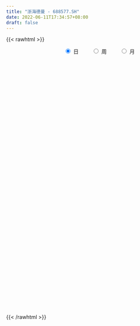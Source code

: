 ```yaml
---
title: "浙海德曼 - 688577.SH"
date: 2022-06-11T17:34:57+08:00
draft: false
---
```

{{< rawhtml >}}
    <div style="text-align: center">
        <label style="padding: 1rem;"><input style="margin-right: .5rem" type="radio" name="period" value="D" checked onclick="period_change(this)">日</label>
        <label style="padding: 1rem;"><input style="margin-right: .5rem" type="radio" name="period" value="W" onclick="period_change(this)">周</label>
        <label style="padding: 1rem;"><input style="margin-right: .5rem" type="radio" name="period" value="M" onclick="period_change(this)">月</label>
    </div>
    <div id="chart" style="height: 700px;"></div> 
    <script type="text/javascript">
        const D_v = [94925.1,83107.03,52292.07,30507.45,30458.9,20047.01,17541.98,12865.32,13619.21,8608.09,10757.73,11299.17,13116.42,8943.09,12669.32,12313.2,5868.22,7001.62,6455.89,10620.77,7718.48,9096.54,5232.38,5392.96,7232.06,7676.08,8985.72,8431.99,7620.01,5403.7,6898.91,5220.0,11058.38,9151.67,6138.1,4868.72,13002.75,9587.74,16463.7,12464.38,13197.36,9662.94,8894.79,6959.58,7329.44,4205.2,3388.29,3576.8,4340.89,5793.21,6846.81,3819.89,3603.18,3157.42,3689.28,2756.14,4191.93,1651.8,1811.43,2876.48,2181.44,2792.12,2925.6,2213.41,2105.21,3467.57,1732.52,2271.0,1778.01,3191.88,3198.41,3545.39,2532.85,3081.44,4434.84,2240.67,2906.01,1668.5,2884.86,4900.48,3227.43,2419.84,2442.93,1638.84,1452.75,1451.23,1454.39,1012.63,1266.22,1199.33,1120.61,1106.9,838.86,1321.94,1093.67,1319.05,1682.79,1485.37,1672.42,2222.43,1472.73,1203.24,999.66,1420.65,860.63,971.33,1535.86,853.86,1685.27,1369.03,1517.94,1498.42,1291.55,1205.75,847.02,1278.27,1673.07,3723.78,1617.55,2145.1,1583.1,1803.78,1593.59,840.13,1277.88,1016.48,1130.36,820.9,743.99,766.77,825.15,1305.68,1364.03,1251.63,995.73,1071.65,1404.0,789.37,978.88,1436.82,2619.92,1948.62,1747.32,1134.75,4029.91,4963.52,5845.56,7550.8,5042.08,3692.82,2567.4,6539.67,2672.01,1890.34,1948.02,1801.76,1629.29,2129.66,1652.85,1891.83,1626.27,2597.07,3193.34,2216.02,4137.12,2770.37,2631.67,2878.1,4055.12,2590.02,1818.23,2581.92,1548.51,1246.87,969.24,984.1,3129.39,2114.09,1045.5,1432.09,1566.52,1582.19,1783.21,1896.03,2209.27,963.05,1603.36,8072.0,6494.08,8077.39,2850.12,1594.37,5113.98,3289.21,2131.78,2675.68,2545.23,1455.39,1340.7,1392.44,886.24,2656.69,2120.42,2558.89,3686.14,3459.53,2495.35,4286.91,2893.74,3120.54,4641.18,6287.88,7945.68,7495.21,4328.72,3161.55,3909.11,5120.46,2852.66,2751.59,2409.23,3227.48,3106.15,1997.75,2189.36,7277.38,12575.3,28156.77,18396.05,24086.18,23405.42,23973.85,17212.53,13933.56,12162.45,11088.63,9731.24,8106.09,11932.75,8070.9,6181.58,8335.98,11735.19,8904.69,6987.78,7162.24,4026.1,4831.43,6589.5,5321.28,8344.53,3876.66,4286.47,2241.64,2544.13,3379.61,2700.21,10444.85,4670.48,3454.15,4006.23,5995.96,4984.24,6464.96,5294.97,6057.76,4621.86,4619.75,3837.87,3014.88,2935.48,2330.84,4575.28,6379.93,9623.74,4440.84,12867.03,14994.84,9915.17,8309.37,6913.79,8745.55,7404.93,8161.64,6322.8,6696.26,7771.79,5659.83,7721.43,5382.98,3373.16,2892.02,4523.49,2105.64,2653.67,3932.61,2109.71,4252.6,3574.86,2967.39,3058.74,2284.18,6883.69,4699.01,2874.06,3404.59,3296.89,2354.45,4247.17,1788.54,2886.95,3857.09,3948.45,2353.06,3887.11,3491.65,2545.18,3142.83,3135.89,2425.08,1896.92,1710.33,3095.64,4463.52,3489.02,2921.11,4949.37,2908.36,2611.44,2055.57,1374.19,1741.65,2410.78,3505.36,1445.56,1804.99,2200.85,6931.63,2012.92,2103.61,3881.3,3357.09,2123.5,2234.79,2183.69,2814.83,5115.51,2863.03,5400.05,2102.79,972.67,3039.66,1875.33,2097.83,1821.11,3075.74,1851.84,1110.92,1160.33,2182.79,2090.55,4169.46,1873.96,1182.63,2153.12,2610.96,1215.92,3250.19,943.91,1396.0,1828.57,1213.14,751.85,933.41,1595.98,1561.56,1218.44,1526.03,6433.89,4630.73,2849.32,1520.26,592.06,1435.53,1283.23,1520.23,1814.92,2461.0,3285.21,2556.9,2423.85,1298.62,1564.74,1336.04,1739.77,1460.85,1069.92,920.43,1381.0,1016.01,1816.11,871.01,2624.97,3027.42,3261.64,2344.89,1348.72,1965.19,1153.32,1994.09,3552.6,3200.27,3751.42,1844.15,2563.07,2185.02,2910.94]
const D_histogram = [0.0,0.3292991453,0.0282030438,-0.2279054465,-0.5848230677,-0.7359938687,-0.9113394894,-1.1160954502,-1.3298368489,-1.3830884618,-1.3840493245,-1.1531102316,-0.8647945031,-0.6506620053,-0.3676856873,-0.2648773899,-0.1527834382,-0.0716679993,0.0497595123,0.1484935258,0.2491874531,0.2386878271,0.2740105976,0.3291959885,0.4021221443,0.4380324292,0.3387328373,0.180179551,0.2068155072,0.2627793247,0.3246581616,0.3524373036,0.480390181,0.5522848723,0.5323234634,0.4948266958,0.5875757979,0.6568418437,0.7764604789,0.8940717591,0.9147915206,0.8741631028,0.6950265168,0.5485631358,0.4136900135,0.2998669492,0.2415352341,0.1636940382,0.1519988165,0.1475677184,0.0282465496,-0.0943535458,-0.2289594512,-0.318839892,-0.4390665602,-0.4440133026,-0.5656101466,-0.6160877663,-0.6319788112,-0.6724196432,-0.6467377007,-0.5718254083,-0.3901844802,-0.3200357049,-0.2901689311,-0.3923917693,-0.4096940976,-0.5033934905,-0.5419150219,-0.5674865313,-0.538911289,-0.4032772719,-0.2941620971,-0.252028503,-0.3856145189,-0.4497869733,-0.5343480706,-0.5277584524,-0.4389291897,-0.145856603,0.0910840206,0.2546867337,0.3791202742,0.4716162325,0.5630595221,0.5596977084,0.4958144602,0.4198288889,0.2748283898,0.1854428831,0.0790193062,0.081549014,0.1048249804,0.1192235655,0.1129915616,0.1379320537,0.0506010312,0.0435055551,0.1546196873,0.3349244693,0.4398913463,0.4873036858,0.5141911584,0.5160599611,0.4837426062,0.4567548541,0.4762391344,0.4206360787,0.3652363661,0.3216084515,0.3162690339,0.2719458539,0.1608578935,0.0669866866,0.0263272365,-0.058042588,-0.1678068386,-0.2299154368,-0.2117876417,-0.1572385211,-0.1232057009,-0.0486521553,-0.0226977663,-0.0036243373,-0.0281459591,-0.0486481979,-0.081399941,-0.0822745869,-0.1076082798,-0.1045794762,-0.0760359069,-0.02644141,0.0248733672,0.0330382046,0.0142923571,-0.0210086496,-0.0807421055,-0.0975908021,-0.1292123315,-0.0877307761,0.0441826958,0.1287584684,0.1457516348,0.1657492201,0.315753692,0.3369969953,0.4269014626,0.6371184447,0.7047800593,0.7028263503,0.61936357,0.3301464552,0.1459080418,-0.012984005,-0.1080635119,-0.1355798493,-0.1004903126,-0.1547681916,-0.1712406688,-0.1263875775,-0.112806742,-0.0356804313,0.0824185995,0.1279223065,0.2516067051,0.3323585505,0.2657004742,0.3124776272,0.427189449,0.447944513,0.4153584502,0.3105337803,0.2539252169,0.094632895,-0.0175003227,-0.0762880864,-0.1462475731,-0.2383538588,-0.3383315321,-0.327464336,-0.2380105692,-0.1608829998,-0.1557845025,-0.1765993404,-0.2147152073,-0.2509767218,-0.2389306842,0.1179277719,0.3247639895,0.3896102069,0.2909730664,0.2654065988,0.0674801477,0.051903173,-0.0222664554,0.0041569378,0.0111870225,-0.0249647476,-0.1098425681,-0.1943959017,-0.2157962863,-0.1270768619,-0.0719768619,-0.0400350724,0.0842984346,0.0237060229,-0.1075523903,-0.1266436343,-0.2260272687,-0.2066383821,-0.1133506073,0.1262845774,0.2444101185,0.3983272275,0.4208352436,0.3907483419,0.4579324328,0.6236381338,0.6348562532,0.6250670609,0.5080256149,0.3217182039,0.0199810763,-0.2158032288,-0.2780584892,-0.1568142241,0.6407846065,1.2995616658,1.43560956,1.46910422,1.6036094309,2.0230164588,2.0251439916,1.414471665,0.9564854477,0.3645867008,0.0667577859,-0.2367862034,-0.8408050589,-1.2511312635,-1.5941888347,-1.7279623325,-1.5658090543,-1.6372827914,-1.6607251905,-1.8073162659,-1.9082480249,-1.9045507457,-1.9804603069,-1.9790718644,-1.6956911969,-1.5752146942,-1.4529932118,-1.2734229693,-1.1678032306,-1.1484235815,-1.0015301615,-0.5312423973,-0.2499276963,-0.054009925,0.1082297736,0.3612245426,0.4170627079,0.5432839922,0.5704716223,0.559026678,0.4237760336,0.2106687994,0.166861247,0.2151291932,0.1789651625,0.1168957503,0.2177134511,0.3944227429,0.5996025783,0.6828693897,0.936520047,1.3345013536,1.5539820499,1.538044613,1.4165539677,1.4362612678,1.3653016867,1.2713070658,1.1566080194,1.0635790653,1.0395537859,0.7105006734,0.2626898782,0.0122092158,-0.2412466432,-0.4048733231,-0.6577733677,-0.8229599101,-1.005597248,-1.2536766661,-1.2824901442,-1.141996879,-0.9531161352,-0.8354481193,-0.7149867506,-0.6797845332,-0.4366646706,-0.4444798272,-0.5239141333,-0.3825036827,-0.3568257188,-0.391455906,-0.5645631106,-0.6398814854,-0.5604326071,-0.4998233801,-0.4377442795,-0.3361571669,-0.2877567055,-0.332648057,-0.3007988944,-0.2658684565,-0.19194128,-0.1538073356,-0.0701951286,-0.0146316131,-0.0567472302,0.114752298,0.1792317088,0.3285594604,0.4586739836,0.4310336444,0.3483781645,0.1767050987,0.0835549714,-0.1254408401,-0.1456394292,-0.1035486891,-0.0709735566,-0.0120851399,0.0155640852,0.0623534266,0.0023963834,-0.0224122614,0.1605940698,0.2571260503,0.2689222861,0.2691343269,0.2429539692,0.3050728358,0.2322366709,0.2159483383,0.0274191788,-0.0728990995,-0.113779858,-0.2330666445,-0.3270656701,-0.4761229807,-0.6444089801,-0.6772486034,-0.7004236948,-0.6700575962,-0.6942659375,-0.8366210893,-0.8113627558,-0.5088528451,-0.2897724302,-0.0757340405,0.1138856466,0.2690659451,0.3805105294,0.3372176609,0.3407526416,0.2380211865,0.1692533381,0.1422231513,0.1245771881,0.1102632851,0.0136594062,-0.1077912273,-0.2477756539,-0.2325677742,0.0691829448,0.3258734504,0.3505837536,0.3267163328,0.3143893343,0.2517893962,0.1310309414,0.0532418802,-0.1927694267,-0.4874874869,-0.6200365541,-0.6949100926,-0.5194411313,-0.3048431841,-0.1471123333,-0.02912883,0.1605697449,0.2528050896,0.3174698216,0.3549968278,0.3618890933,0.3975335754,0.4777809132,0.5175093122,0.5081574363,0.5496998284,0.4314490555,0.3139850594,0.2120288707,0.1699646718,0.1608755363,0.2114931063,0.3755320934,0.5654684274,0.7878327187,0.8466767293,0.7616388797,0.6293456913,0.6126950772]
const D_fast = [0.0,0.4116239316,0.1175785911,-0.1955062608,-0.6986296489,-1.0337989171,-1.4369794102,-1.9207592335,-2.4669598445,-2.8659835728,-3.2129567666,-3.2702952316,-3.1981781289,-3.1467111324,-2.9556562362,-2.9190672864,-2.8451691942,-2.7819707551,-2.6481033654,-2.5122459705,-2.3492551799,-2.3000828491,-2.1962574292,-2.0587730412,-1.8853163493,-1.7398979571,-1.7545143397,-1.8680227382,-1.7896829053,-1.6680242566,-1.5249808793,-1.4090924114,-1.1610419887,-0.9510760794,-0.8379566225,-0.7517467161,-0.5121036644,-0.2786271577,0.0351065972,0.3762358172,0.6256534589,0.8035658168,0.7981858599,0.7888632629,0.757412644,0.718556317,0.7206084104,0.683690724,0.7099952064,0.7424560379,0.6301965066,0.4840080247,0.2921622565,0.1225718427,-0.1074214656,-0.2233715336,-0.4863709142,-0.6908704755,-0.8647562232,-1.073301966,-1.2093044487,-1.2773485083,-1.1932537003,-1.2031138512,-1.2457893102,-1.4461100907,-1.5658359434,-1.785383709,-1.9593839959,-2.1268271381,-2.232979718,-2.1981650189,-2.1625903683,-2.1834639001,-2.4134535457,-2.5900727433,-2.8082208584,-2.9335708532,-2.9544738879,-2.697865452,-2.4381538232,-2.2108794267,-1.9916658177,-1.7812658013,-1.5490576312,-1.4124950178,-1.3524246509,-1.323453,-1.3997464017,-1.4427711876,-1.5294399379,-1.5065229767,-1.4570407651,-1.4128362887,-1.3908204021,-1.3313968967,-1.4060776614,-1.4022967487,-1.2525276946,-0.9884917953,-0.7735520817,-0.6043138208,-0.4488785586,-0.3179947656,-0.229376469,-0.1421755075,-0.0036314436,0.0459245203,0.0818338992,0.1186080975,0.1923359384,0.2159992218,0.1451257348,0.0680011996,0.0339235586,-0.0649569129,-0.2166728731,-0.3362603305,-0.3710794458,-0.3558399556,-0.3526085606,-0.2902180539,-0.2699381064,-0.2517707617,-0.2833288733,-0.3159931616,-0.3690948899,-0.3905381825,-0.4427739454,-0.4658900109,-0.4563554182,-0.4133712739,-0.3558381548,-0.3394137664,-0.3545865245,-0.3951396937,-0.4750586759,-0.516305073,-0.5802296854,-0.560680824,-0.4177216782,-0.3009562884,-0.2475252133,-0.186090323,0.0428525719,0.1483451241,0.344974957,0.7144715502,0.9583281797,1.1320810583,1.2034591705,0.9967786695,0.8490172666,0.6868792185,0.5647838336,0.5033725339,0.5133394925,0.4203695655,0.3610869212,0.3743431181,0.3597222681,0.427928471,0.5666321516,0.6441164352,0.8307025101,0.9945439931,0.9943110354,1.1192075952,1.3407167792,1.4734579714,1.5447115212,1.5175202965,1.5243930372,1.3887589391,1.2722506407,1.1943908554,1.0878694755,0.9361747251,0.7516141688,0.6806152808,0.7105664053,0.7474732248,0.7136255964,0.6486609235,0.5568662547,0.4578605598,0.4101739263,0.7965143254,1.0845415403,1.2467903094,1.2208964355,1.2616816177,1.0806252035,1.078024022,0.9982877798,1.0257504074,1.0355772477,0.9931842907,0.8808458283,0.7476935191,0.6723440631,0.729294272,0.7664000565,0.7883330779,0.9337411935,0.8790752876,0.7209287768,0.6701766242,0.5142861727,0.4820154637,0.5469655867,0.8181719158,0.9973999864,1.2508989024,1.3786157294,1.4462159132,1.6278831123,1.9494983468,2.1194305294,2.2659081023,2.27587306,2.1699952,1.8732533415,1.5835182292,1.4517483465,1.5337890556,2.4915840378,3.4752515135,3.9702017977,4.3709725127,4.9063800813,5.8315412239,6.3399547547,6.0829003443,5.8640354889,5.3632834172,5.0821439488,4.7194034086,3.9051832885,3.1820742679,2.4404694881,1.8747054072,1.6454064218,1.1646119868,0.7259882901,0.1275681483,-0.4504256169,-0.9228660242,-1.4938906622,-1.9872701858,-2.1278123175,-2.4011394883,-2.6421663089,-2.7809518087,-2.9672828777,-3.235009124,-3.3384982443,-3.0010210794,-2.7821883026,-2.5997730124,-2.4104758705,-2.0671749658,-1.9070711235,-1.6450288411,-1.4752233055,-1.3469115803,-1.3762182164,-1.5366582507,-1.5387504913,-1.4367002468,-1.4281229869,-1.4609684615,-1.3057223979,-1.0304074205,-0.6753269404,-0.4213427816,0.0664378874,0.7980445325,1.4060207412,1.7745944576,2.0072423042,2.3860149213,2.6563807618,2.8802129074,3.0546658658,3.227531678,3.4633948451,3.3119669009,2.9298285754,2.6824002169,2.3686326971,2.1037876864,1.6864442999,1.31551778,0.8814811301,0.3199825454,-0.0294534687,-0.1744594232,-0.2238577132,-0.3150517272,-0.3733370461,-0.508080962,-0.374127267,-0.4930623804,-0.7034752199,-0.6576906899,-0.7212191557,-0.8537133195,-1.1679613017,-1.4032500478,-1.4639093213,-1.5282559393,-1.5756129086,-1.5580650878,-1.5816038027,-1.7096571685,-1.7530077295,-1.7845444057,-1.7586025492,-1.7589204388,-1.6928570139,-1.6409514017,-1.6972538263,-1.4970662236,-1.3877788857,-1.1563112689,-0.9115282498,-0.8314101779,-0.8269711167,-0.9544679079,-1.0267292923,-1.2670853138,-1.3236937602,-1.3074901924,-1.292658449,-1.2367913173,-1.205251071,-1.1428733728,-1.2022313202,-1.2326430303,-1.0094881818,-0.8486746887,-0.7696478814,-0.7021522588,-0.6675941242,-0.5292070486,-0.5439840459,-0.5062852939,-0.6879596587,-0.8065027119,-0.8758284349,-1.0533818825,-1.2291473256,-1.4972353814,-1.8266236258,-2.0287754,-2.227056415,-2.3642047156,-2.5619795411,-2.9134899653,-3.0910723208,-2.9157756213,-2.769138314,-2.5740334344,-2.3559423357,-2.1334955509,-1.9269233342,-1.8859117875,-1.7971886464,-1.8404148049,-1.8668693188,-1.8583437177,-1.844845384,-1.8315934657,-1.924782493,-2.0731809333,-2.2751092734,-2.3180433372,-1.998996882,-1.6608380139,-1.5484817723,-1.4906701098,-1.4243997748,-1.4240523638,-1.5120530833,-1.5765316745,-1.870735338,-2.2873252699,-2.5748834756,-2.8234845373,-2.7778758588,-2.6394887077,-2.5185359402,-2.4078346444,-2.1779936333,-2.0225570162,-1.8785248288,-1.7522486156,-1.6548840768,-1.5198562009,-1.3201636348,-1.1510579077,-1.0333704246,-0.8544030754,-0.8647915844,-0.9037593156,-0.9527082866,-0.9522813176,-0.921151569,-0.8176607225,-0.559738712,-0.2284352711,0.1908871999,0.4614003928,0.5667722631,0.5918154976,0.7283386528]
const D_slow = [0.0,0.0823247863,0.0893755473,0.0323991857,-0.1138065813,-0.2978050484,-0.5256399208,-0.8046637833,-1.1371229956,-1.482895111,-1.8289074421,-2.117185,-2.3333836258,-2.4960491271,-2.5879705489,-2.6541898964,-2.692385756,-2.7103027558,-2.6978628777,-2.6607394963,-2.598442633,-2.5387706762,-2.4702680268,-2.3879690297,-2.2874384936,-2.1779303863,-2.093247177,-2.0482022892,-1.9964984125,-1.9308035813,-1.8496390409,-1.761529715,-1.6414321697,-1.5033609517,-1.3702800858,-1.2465734119,-1.0996794624,-0.9354690015,-0.7413538817,-0.517835942,-0.2891380618,-0.0705972861,0.1031593431,0.2403001271,0.3437226305,0.4186893678,0.4790731763,0.5199966858,0.55799639,0.5948883195,0.6019499569,0.5783615705,0.5211217077,0.4414117347,0.3316450946,0.220641769,0.0792392323,-0.0747827092,-0.232777412,-0.4008823228,-0.562566748,-0.7055231001,-0.8030692201,-0.8830781463,-0.9556203791,-1.0537183214,-1.1561418458,-1.2819902185,-1.4174689739,-1.5593406068,-1.694068429,-1.794887747,-1.8684282713,-1.931435397,-2.0278390268,-2.1402857701,-2.2738727877,-2.4058124008,-2.5155446982,-2.552008849,-2.5292378438,-2.4655661604,-2.3707860919,-2.2528820337,-2.1121171532,-1.9721927261,-1.8482391111,-1.7432818889,-1.6745747914,-1.6282140707,-1.6084592441,-1.5880719906,-1.5618657455,-1.5320598541,-1.5038119637,-1.4693289503,-1.4566786925,-1.4458023038,-1.4071473819,-1.3234162646,-1.213443428,-1.0916175066,-0.963069717,-0.8340547267,-0.7131190752,-0.5989303616,-0.479870578,-0.3747115584,-0.2834024669,-0.203000354,-0.1239330955,-0.055946632,-0.0157321587,0.001014513,0.0075963221,-0.0069143249,-0.0488660345,-0.1063448937,-0.1592918042,-0.1986014344,-0.2294028597,-0.2415658985,-0.2472403401,-0.2481464244,-0.2551829142,-0.2673449637,-0.2876949489,-0.3082635956,-0.3351656656,-0.3613105346,-0.3803195113,-0.3869298639,-0.380711522,-0.3724519709,-0.3688788816,-0.374131044,-0.3943165704,-0.4187142709,-0.4510173538,-0.4729500479,-0.4619043739,-0.4297147568,-0.3932768481,-0.3518395431,-0.2729011201,-0.1886518713,-0.0819265056,0.0773531056,0.2535481204,0.429254708,0.5840956005,0.6666322143,0.7031092247,0.6998632235,0.6728473455,0.6389523832,0.6138298051,0.5751377571,0.5323275899,0.5007306956,0.4725290101,0.4636089023,0.4842135521,0.5161941287,0.579095805,0.6621854426,0.7286105612,0.806729968,0.9135273302,1.0255134585,1.129353071,1.2069865161,1.2704678203,1.2941260441,1.2897509634,1.2706789418,1.2341170485,1.1745285838,1.0899457008,1.0080796168,0.9485769745,0.9083562246,0.8694100989,0.8252602639,0.771581462,0.7088372816,0.6491046105,0.6785865535,0.7597775509,0.8571801026,0.9299233692,0.9962750189,1.0131450558,1.026120849,1.0205542352,1.0215934696,1.0243902253,1.0181490384,0.9906883963,0.9420894209,0.8881403493,0.8563711339,0.8383769184,0.8283681503,0.8494427589,0.8553692647,0.8284811671,0.7968202585,0.7403134413,0.6886538458,0.660316194,0.6918873383,0.752989868,0.8525716749,0.9577804858,1.0554675712,1.1699506794,1.3258602129,1.4845742762,1.6408410414,1.7678474451,1.8482769961,1.8532722652,1.799321458,1.7298068357,1.6906032797,1.8507994313,2.1756898477,2.5345922377,2.9018682927,3.3027706505,3.8085247651,4.3148107631,4.6684286793,4.9075500412,4.9986967164,5.0153861629,4.956189612,4.7459883473,4.4332055314,4.0346583228,3.6026677397,3.2112154761,2.8018947782,2.3867134806,1.9348844141,1.4578224079,0.9816847215,0.4865696448,-0.0081983214,-0.4321211206,-0.8259247941,-1.1891730971,-1.5075288394,-1.7994796471,-2.0865855425,-2.3369680828,-2.4697786821,-2.5322606062,-2.5457630875,-2.5187056441,-2.4283995084,-2.3241338314,-2.1883128334,-2.0456949278,-1.9059382583,-1.7999942499,-1.7473270501,-1.7056117383,-1.65182944,-1.6070881494,-1.5778642118,-1.523435849,-1.4248301633,-1.2749295187,-1.1042121713,-0.8700821596,-0.5364568212,-0.1479613087,0.2365498446,0.5906883365,0.9497536535,1.2910790751,1.6089058416,1.8980578464,2.1639526127,2.4238410592,2.6014662276,2.6671386971,2.6701910011,2.6098793403,2.5086610095,2.3442176676,2.1384776901,1.8870783781,1.5736592116,1.2530366755,0.9675374558,0.729258422,0.5203963921,0.3416497045,0.1717035712,0.0625374035,-0.0485825532,-0.1795610866,-0.2751870072,-0.3643934369,-0.4622574134,-0.6033981911,-0.7633685624,-0.9034767142,-1.0284325592,-1.1378686291,-1.2219079208,-1.2938470972,-1.3770091115,-1.4522088351,-1.5186759492,-1.5666612692,-1.6051131031,-1.6226618853,-1.6263197886,-1.6405065961,-1.6118185216,-1.5670105944,-1.4848707293,-1.3702022334,-1.2624438223,-1.1753492812,-1.1311730065,-1.1102842637,-1.1416444737,-1.178054331,-1.2039415033,-1.2216848924,-1.2247061774,-1.2208151561,-1.2052267995,-1.2046277036,-1.210230769,-1.1700822515,-1.1058007389,-1.0385701674,-0.9712865857,-0.9105480934,-0.8342798844,-0.7762207167,-0.7222336322,-0.7153788375,-0.7336036123,-0.7620485768,-0.820315238,-0.9020816555,-1.0211124007,-1.1822146457,-1.3515267966,-1.5266327203,-1.6941471193,-1.8677136037,-2.076868876,-2.279709565,-2.4069227762,-2.4793658838,-2.4982993939,-2.4698279823,-2.402561496,-2.3074338636,-2.2231294484,-2.137941288,-2.0784359914,-2.0361226569,-2.000566869,-1.969422572,-1.9418567508,-1.9384418992,-1.965389706,-2.0273336195,-2.085475563,-2.0681798268,-1.9867114642,-1.8990655259,-1.8173864427,-1.7387891091,-1.67584176,-1.6430840247,-1.6297735546,-1.6779659113,-1.799837783,-1.9548469215,-2.1285744447,-2.2584347275,-2.3346455236,-2.3714236069,-2.3787058144,-2.3385633782,-2.2753621058,-2.1959946504,-2.1072454434,-2.0167731701,-1.9173897763,-1.797944548,-1.6685672199,-1.5415278608,-1.4041029038,-1.2962406399,-1.217744375,-1.1647371574,-1.1222459894,-1.0820271053,-1.0291538288,-0.9352708054,-0.7939036985,-0.5969455189,-0.3852763365,-0.1948666166,-0.0375301938,0.1156435755]
const D_data = [['2020-09-16', 58.0, 61.34, 55.81, 65.36],['2020-09-17', 57.8, 66.5, 56.05, 73.73],['2020-09-18', 63.88, 58.83, 58.3, 64.44],['2020-09-21', 58.2, 57.81, 57.5, 60.32],['2020-09-22', 57.0, 54.55, 54.54, 57.68],['2020-09-23', 54.77, 55.19, 54.13, 55.77],['2020-09-24', 54.58, 53.28, 52.5, 54.76],['2020-09-25', 53.91, 50.97, 50.84, 53.91],['2020-09-28', 51.16, 48.6, 48.4, 51.32],['2020-09-29', 49.0, 48.61, 48.55, 49.35],['2020-09-30', 48.41, 47.77, 47.76, 49.49],['2020-10-09', 48.0, 50.0, 48.0, 50.31],['2020-10-12', 50.0, 51.0, 50.0, 51.79],['2020-10-13', 50.68, 50.48, 50.16, 51.38],['2020-10-14', 50.93, 51.92, 50.34, 52.44],['2020-10-15', 51.74, 50.08, 49.8, 51.74],['2020-10-16', 50.1, 50.23, 49.5, 50.43],['2020-10-19', 50.39, 49.89, 49.8, 50.59],['2020-10-20', 49.6, 50.55, 49.33, 50.65],['2020-10-21', 50.61, 50.56, 50.11, 51.9],['2020-10-22', 50.42, 50.91, 49.53, 51.5],['2020-10-23', 50.92, 49.59, 49.23, 50.92],['2020-10-26', 49.35, 50.08, 48.8, 50.18],['2020-10-27', 49.69, 50.47, 49.69, 50.56],['2020-10-28', 50.49, 51.0, 50.08, 51.17],['2020-10-29', 50.0, 50.85, 49.9, 51.48],['2020-10-30', 50.6, 48.99, 48.99, 51.0],['2020-11-02', 48.99, 47.46, 47.01, 49.39],['2020-11-03', 47.61, 49.29, 47.38, 49.5],['2020-11-04', 49.67, 49.79, 48.61, 50.48],['2020-11-05', 50.24, 50.15, 49.5, 50.45],['2020-11-06', 50.05, 49.98, 48.9, 50.32],['2020-11-09', 50.3, 51.75, 49.7, 51.77],['2020-11-10', 51.75, 51.78, 51.25, 53.19],['2020-11-11', 51.39, 51.0, 50.0, 51.88],['2020-11-12', 51.05, 50.85, 50.22, 51.38],['2020-11-13', 50.6, 52.9, 50.33, 53.74],['2020-11-16', 53.35, 53.4, 52.18, 54.67],['2020-11-17', 53.38, 55.0, 53.02, 55.77],['2020-11-18', 55.1, 56.2, 54.15, 56.2],['2020-11-19', 56.58, 56.03, 55.51, 57.89],['2020-11-20', 56.0, 55.9, 54.4, 56.26],['2020-11-23', 55.88, 54.2, 54.18, 55.88],['2020-11-24', 54.05, 54.25, 54.0, 55.9],['2020-11-25', 54.29, 54.06, 53.3, 55.28],['2020-11-26', 54.1, 53.99, 53.74, 54.5],['2020-11-27', 53.82, 54.5, 53.81, 54.6],['2020-11-30', 54.45, 54.12, 53.81, 54.93],['2020-12-01', 54.0, 54.91, 54.0, 55.0],['2020-12-02', 55.09, 55.16, 54.88, 56.3],['2020-12-03', 55.0, 53.54, 53.54, 55.0],['2020-12-04', 53.4, 52.9, 52.6, 53.79],['2020-12-07', 52.7, 52.0, 51.85, 53.11],['2020-12-08', 51.98, 51.8, 51.0, 52.29],['2020-12-09', 52.0, 50.6, 50.0, 52.1],['2020-12-10', 50.6, 51.39, 50.6, 52.3],['2020-12-11', 51.8, 49.2, 48.81, 51.8],['2020-12-14', 49.45, 49.15, 48.52, 49.49],['2020-12-15', 48.39, 48.88, 48.39, 49.65],['2020-12-16', 48.88, 47.85, 47.53, 48.99],['2020-12-17', 47.71, 48.04, 47.12, 48.53],['2020-12-18', 48.12, 48.35, 48.05, 49.25],['2020-12-21', 48.33, 49.89, 48.1, 49.97],['2020-12-22', 49.59, 48.77, 48.16, 49.78],['2020-12-23', 48.65, 48.16, 47.99, 49.15],['2020-12-24', 47.65, 45.89, 45.71, 48.07],['2020-12-25', 45.73, 46.15, 45.3, 46.25],['2020-12-28', 46.2, 44.35, 44.04, 46.2],['2020-12-29', 44.35, 44.07, 43.8, 44.69],['2020-12-30', 44.06, 43.4, 43.01, 44.06],['2020-12-31', 43.26, 43.41, 43.11, 43.85],['2021-01-04', 43.25, 44.57, 43.25, 44.94],['2021-01-05', 44.44, 44.36, 44.13, 45.27],['2021-01-06', 44.21, 43.44, 42.9, 44.57],['2021-01-07', 43.49, 40.45, 40.19, 43.49],['2021-01-08', 40.21, 40.15, 39.64, 41.18],['2021-01-11', 39.8, 38.78, 38.38, 40.36],['2021-01-12', 38.73, 38.95, 38.4, 39.62],['2021-01-13', 38.44, 39.5, 37.91, 39.77],['2021-01-14', 39.63, 42.5, 39.2, 43.5],['2021-01-15', 41.8, 42.85, 41.8, 43.08],['2021-01-18', 43.44, 42.8, 42.18, 43.44],['2021-01-19', 42.0, 43.0, 42.0, 44.23],['2021-01-20', 42.81, 43.2, 42.5, 43.6],['2021-01-21', 43.06, 43.79, 43.05, 43.99],['2021-01-22', 43.79, 43.0, 42.43, 44.2],['2021-01-25', 42.6, 42.21, 41.7, 42.9],['2021-01-26', 41.9, 41.79, 41.51, 42.69],['2021-01-27', 41.85, 40.36, 40.32, 42.28],['2021-01-28', 40.2, 40.37, 40.2, 41.41],['2021-01-29', 40.38, 39.5, 39.0, 41.0],['2021-02-01', 39.34, 40.42, 39.3, 40.8],['2021-02-02', 41.33, 40.6, 40.15, 41.33],['2021-02-03', 40.07, 40.46, 39.42, 40.65],['2021-02-04', 39.66, 40.1, 39.43, 40.59],['2021-02-05', 40.3, 40.43, 40.04, 42.0],['2021-02-08', 40.17, 38.72, 38.21, 40.87],['2021-02-09', 39.3, 39.3, 38.6, 40.0],['2021-02-10', 39.12, 40.94, 39.12, 41.27],['2021-02-18', 41.18, 42.6, 40.9, 42.84],['2021-02-19', 42.2, 42.56, 42.0, 42.94],['2021-02-22', 42.21, 42.46, 42.2, 43.5],['2021-02-23', 42.46, 42.66, 41.59, 42.88],['2021-02-24', 42.69, 42.71, 42.52, 43.73],['2021-02-25', 43.43, 42.49, 42.05, 43.5],['2021-02-26', 42.5, 42.68, 41.9, 42.99],['2021-03-01', 42.57, 43.54, 42.38, 43.8],['2021-03-02', 43.6, 42.8, 42.61, 43.6],['2021-03-03', 42.5, 42.77, 42.0, 43.19],['2021-03-04', 42.66, 42.89, 42.66, 43.32],['2021-03-05', 42.64, 43.47, 42.51, 43.55],['2021-03-08', 43.69, 43.07, 43.05, 44.39],['2021-03-09', 43.2, 41.98, 41.7, 43.21],['2021-03-10', 42.2, 41.73, 41.26, 42.86],['2021-03-11', 41.33, 42.07, 41.33, 42.56],['2021-03-12', 42.02, 41.17, 41.06, 42.07],['2021-03-15', 40.8, 40.23, 40.01, 41.47],['2021-03-16', 40.0, 40.19, 39.19, 40.42],['2021-03-17', 40.19, 40.88, 39.5, 41.07],['2021-03-18', 40.88, 41.36, 40.0, 41.95],['2021-03-19', 40.12, 41.2, 40.11, 42.22],['2021-03-22', 41.37, 41.9, 41.06, 42.19],['2021-03-23', 42.3, 41.5, 41.0, 42.45],['2021-03-24', 41.99, 41.49, 41.13, 41.99],['2021-03-25', 41.51, 40.88, 40.5, 41.51],['2021-03-26', 40.57, 40.74, 40.57, 41.39],['2021-03-29', 41.2, 40.35, 40.23, 41.4],['2021-03-30', 40.22, 40.55, 40.02, 40.8],['2021-03-31', 40.66, 40.05, 40.0, 40.85],['2021-04-01', 39.91, 40.21, 39.91, 40.47],['2021-04-02', 40.16, 40.49, 40.0, 40.7],['2021-04-06', 40.63, 40.87, 40.53, 41.19],['2021-04-07', 40.71, 41.11, 40.7, 41.18],['2021-04-08', 41.48, 40.7, 40.6, 41.48],['2021-04-09', 40.69, 40.3, 40.15, 40.91],['2021-04-12', 40.31, 39.89, 39.75, 40.39],['2021-04-13', 40.35, 39.23, 39.11, 40.35],['2021-04-14', 39.23, 39.43, 39.02, 39.59],['2021-04-15', 39.21, 38.96, 38.53, 39.29],['2021-04-16', 39.16, 39.75, 38.62, 39.88],['2021-04-19', 40.27, 41.27, 39.94, 41.45],['2021-04-20', 41.22, 41.27, 41.11, 41.73],['2021-04-21', 41.06, 40.75, 40.05, 41.86],['2021-04-22', 41.24, 40.96, 40.73, 41.28],['2021-04-23', 40.5, 43.2, 40.5, 43.48],['2021-04-26', 42.55, 42.28, 41.5, 42.98],['2021-04-27', 42.28, 43.73, 41.53, 45.35],['2021-04-28', 43.5, 46.48, 43.39, 47.88],['2021-04-29', 46.48, 46.01, 45.35, 47.5],['2021-04-30', 45.8, 45.93, 45.16, 47.17],['2021-05-06', 45.93, 45.28, 45.22, 46.98],['2021-05-07', 45.33, 42.16, 42.0, 45.61],['2021-05-10', 42.21, 42.48, 41.58, 43.01],['2021-05-11', 42.73, 42.02, 41.7, 42.73],['2021-05-12', 42.07, 42.18, 41.2, 42.29],['2021-05-13', 42.14, 42.69, 41.9, 43.48],['2021-05-14', 42.69, 43.49, 42.69, 43.69],['2021-05-17', 43.1, 42.3, 42.27, 43.47],['2021-05-18', 42.1, 42.53, 41.7, 42.58],['2021-05-19', 42.52, 43.33, 42.52, 43.58],['2021-05-20', 43.19, 43.07, 42.5, 43.32],['2021-05-21', 43.07, 44.12, 42.96, 45.35],['2021-05-24', 44.0, 45.25, 43.66, 45.66],['2021-05-25', 44.94, 44.94, 44.6, 45.43],['2021-05-26', 45.3, 46.61, 44.94, 47.8],['2021-05-27', 46.05, 46.95, 46.05, 47.24],['2021-05-28', 46.87, 45.48, 45.36, 47.55],['2021-05-31', 45.48, 47.19, 44.93, 47.49],['2021-06-01', 47.0, 48.9, 47.0, 49.29],['2021-06-02', 48.8, 48.58, 48.07, 49.68],['2021-06-03', 49.42, 48.38, 48.09, 49.68],['2021-06-04', 47.71, 47.56, 46.98, 48.88],['2021-06-07', 47.05, 48.13, 47.05, 48.58],['2021-06-08', 47.12, 46.58, 46.34, 47.76],['2021-06-09', 46.95, 46.65, 45.85, 47.28],['2021-06-10', 46.08, 47.0, 45.87, 47.0],['2021-06-11', 47.3, 46.6, 46.31, 48.74],['2021-06-15', 46.11, 45.9, 44.6, 46.12],['2021-06-16', 45.7, 45.21, 44.88, 46.45],['2021-06-17', 45.3, 46.24, 44.9, 46.65],['2021-06-18', 45.98, 47.41, 45.9, 47.58],['2021-06-21', 47.77, 47.68, 47.17, 48.48],['2021-06-22', 48.38, 47.0, 46.9, 48.38],['2021-06-23', 46.6, 46.62, 46.02, 47.68],['2021-06-24', 47.28, 46.2, 45.16, 47.28],['2021-06-25', 45.91, 45.94, 45.22, 46.15],['2021-06-28', 45.53, 46.38, 45.28, 46.85],['2021-06-29', 46.3, 51.75, 46.0, 51.79],['2021-06-30', 50.22, 51.68, 50.22, 54.6],['2021-07-01', 53.0, 51.04, 49.78, 53.0],['2021-07-02', 50.8, 49.3, 48.7, 50.92],['2021-07-05', 49.5, 50.24, 49.5, 50.54],['2021-07-06', 50.58, 47.75, 47.1, 51.0],['2021-07-07', 47.3, 49.65, 47.3, 50.5],['2021-07-08', 49.64, 48.83, 48.71, 50.92],['2021-07-09', 48.11, 50.1, 47.8, 50.55],['2021-07-12', 50.59, 50.1, 49.19, 50.7],['2021-07-13', 50.0, 49.62, 48.84, 50.31],['2021-07-14', 49.65, 48.77, 48.66, 49.65],['2021-07-15', 48.8, 48.33, 47.77, 49.1],['2021-07-16', 48.2, 48.8, 48.14, 48.92],['2021-07-19', 48.88, 50.35, 48.38, 50.9],['2021-07-20', 50.2, 50.36, 49.52, 51.79],['2021-07-21', 50.68, 50.38, 49.63, 50.98],['2021-07-22', 50.85, 52.1, 50.02, 52.38],['2021-07-23', 52.1, 50.12, 49.69, 53.0],['2021-07-26', 50.3, 48.8, 47.65, 50.44],['2021-07-27', 49.63, 49.82, 48.8, 52.36],['2021-07-28', 49.32, 48.46, 46.82, 50.25],['2021-07-29', 48.95, 49.66, 48.05, 51.0],['2021-07-30', 49.6, 50.86, 49.6, 52.16],['2021-08-02', 51.07, 53.7, 50.6, 53.8],['2021-08-03', 54.5, 53.4, 53.1, 57.7],['2021-08-04', 53.36, 54.96, 52.22, 55.21],['2021-08-05', 54.91, 54.25, 53.93, 56.32],['2021-08-06', 53.7, 54.04, 53.03, 54.7],['2021-08-09', 54.0, 55.86, 52.46, 56.6],['2021-08-10', 56.0, 58.34, 55.84, 58.68],['2021-08-11', 57.6, 57.59, 56.92, 58.75],['2021-08-12', 57.57, 58.06, 56.85, 59.02],['2021-08-13', 58.06, 57.07, 57.02, 58.5],['2021-08-16', 57.06, 55.97, 55.0, 57.06],['2021-08-17', 56.18, 53.6, 53.6, 56.39],['2021-08-18', 53.58, 53.15, 52.68, 54.32],['2021-08-19', 52.8, 54.57, 52.71, 55.51],['2021-08-20', 54.28, 57.1, 53.92, 59.0],['2021-08-23', 60.06, 68.52, 60.0, 68.52],['2021-08-24', 74.55, 71.8, 69.65, 77.9],['2021-08-25', 68.25, 68.84, 64.96, 69.23],['2021-08-26', 66.3, 69.57, 65.35, 75.0],['2021-08-27', 68.41, 72.97, 67.07, 80.0],['2021-08-30', 71.52, 80.01, 68.82, 84.5],['2021-08-31', 78.0, 78.13, 76.06, 82.97],['2021-09-01', 76.4, 70.82, 69.48, 77.99],['2021-09-02', 69.0, 71.47, 68.92, 75.91],['2021-09-03', 71.6, 68.18, 67.58, 74.9],['2021-09-06', 69.2, 70.34, 65.34, 70.7],['2021-09-07', 70.0, 69.28, 67.8, 71.5],['2021-09-08', 68.68, 63.31, 63.21, 69.2],['2021-09-09', 64.07, 62.8, 61.01, 65.49],['2021-09-10', 60.81, 61.06, 60.81, 62.92],['2021-09-13', 61.68, 61.6, 59.24, 63.75],['2021-09-14', 61.59, 64.55, 60.03, 65.7],['2021-09-15', 63.0, 61.01, 60.13, 64.65],['2021-09-16', 60.66, 60.4, 60.1, 63.39],['2021-09-17', 60.38, 57.31, 56.99, 60.83],['2021-09-22', 56.0, 55.96, 55.5, 57.56],['2021-09-23', 56.75, 55.65, 55.4, 58.58],['2021-09-24', 55.6, 53.0, 52.99, 56.0],['2021-09-27', 52.51, 52.21, 51.02, 54.41],['2021-09-28', 52.37, 55.01, 52.37, 55.83],['2021-09-29', 54.97, 52.66, 52.4, 54.97],['2021-09-30', 52.82, 51.98, 51.53, 53.54],['2021-10-08', 51.98, 52.23, 51.48, 53.88],['2021-10-11', 52.1, 50.86, 50.15, 52.39],['2021-10-12', 50.99, 48.91, 48.36, 51.03],['2021-10-13', 49.16, 49.78, 48.53, 50.18],['2021-10-14', 50.1, 54.55, 50.1, 55.48],['2021-10-15', 53.23, 53.55, 52.63, 54.22],['2021-10-18', 53.35, 53.29, 52.56, 54.78],['2021-10-19', 53.41, 53.5, 52.67, 54.95],['2021-10-20', 53.5, 55.6, 53.01, 55.65],['2021-10-21', 55.6, 53.94, 53.04, 56.6],['2021-10-22', 53.79, 55.38, 52.71, 56.76],['2021-10-25', 55.0, 54.7, 53.1, 55.66],['2021-10-26', 54.7, 54.43, 53.5, 56.68],['2021-10-27', 55.0, 52.61, 52.03, 55.0],['2021-10-28', 52.61, 50.69, 50.47, 53.83],['2021-10-29', 51.46, 52.02, 50.89, 52.8],['2021-11-01', 53.38, 53.1, 51.43, 53.45],['2021-11-02', 52.49, 52.0, 51.6, 54.16],['2021-11-03', 52.0, 51.3, 50.84, 52.58],['2021-11-04', 51.3, 53.36, 51.3, 53.45],['2021-11-05', 53.36, 55.1, 53.11, 55.3],['2021-11-08', 55.1, 56.7, 53.12, 57.2],['2021-11-09', 56.63, 56.3, 55.4, 56.63],['2021-11-10', 55.85, 59.86, 55.85, 59.86],['2021-11-11', 59.4, 64.25, 59.1, 64.3],['2021-11-12', 64.01, 64.8, 62.08, 64.87],['2021-11-15', 64.5, 63.65, 62.09, 64.8],['2021-11-16', 63.09, 63.2, 61.36, 64.2],['2021-11-17', 62.37, 65.95, 62.11, 66.3],['2021-11-18', 65.7, 65.96, 64.0, 66.58],['2021-11-19', 65.9, 66.49, 64.05, 67.99],['2021-11-22', 66.98, 66.89, 64.7, 68.13],['2021-11-23', 67.49, 67.78, 66.04, 69.38],['2021-11-24', 66.7, 69.5, 66.02, 69.5],['2021-11-25', 69.5, 65.78, 65.78, 69.78],['2021-11-26', 65.35, 62.95, 62.66, 67.65],['2021-11-29', 61.65, 64.02, 61.65, 65.88],['2021-11-30', 65.03, 62.9, 62.5, 65.29],['2021-12-01', 62.62, 63.0, 62.62, 64.28],['2021-12-02', 63.0, 60.67, 60.26, 63.9],['2021-12-03', 61.66, 60.36, 60.3, 61.73],['2021-12-06', 60.36, 58.75, 58.15, 60.78],['2021-12-07', 59.69, 56.1, 55.69, 59.94],['2021-12-08', 56.4, 57.28, 56.4, 57.99],['2021-12-09', 57.3, 58.89, 57.3, 59.79],['2021-12-10', 59.28, 59.67, 58.15, 60.15],['2021-12-13', 59.7, 58.98, 57.88, 60.6],['2021-12-14', 58.41, 59.1, 58.17, 59.44],['2021-12-15', 58.31, 57.93, 57.58, 59.33],['2021-12-16', 58.47, 60.86, 57.97, 61.87],['2021-12-17', 61.62, 58.0, 58.0, 61.93],['2021-12-20', 58.05, 56.46, 56.2, 58.78],['2021-12-21', 56.4, 59.0, 56.4, 59.18],['2021-12-22', 58.87, 57.66, 57.21, 59.92],['2021-12-23', 57.65, 56.52, 56.36, 57.66],['2021-12-24', 56.98, 53.76, 53.69, 56.98],['2021-12-27', 54.8, 53.73, 53.25, 54.8],['2021-12-28', 53.98, 55.08, 53.9, 56.38],['2021-12-29', 55.55, 54.66, 54.31, 55.66],['2021-12-30', 54.48, 54.48, 54.3, 55.37],['2021-12-31', 54.95, 54.94, 54.5, 55.88],['2022-01-04', 55.29, 54.25, 53.72, 55.29],['2022-01-05', 54.24, 52.65, 51.85, 54.25],['2022-01-06', 52.8, 53.12, 52.31, 53.63],['2022-01-07', 53.03, 52.9, 52.53, 54.28],['2022-01-10', 52.9, 53.28, 51.29, 54.02],['2022-01-11', 53.4, 52.77, 52.5, 54.3],['2022-01-12', 52.55, 53.35, 52.54, 54.12],['2022-01-13', 53.5, 53.11, 52.63, 53.68],['2022-01-14', 52.91, 51.66, 51.52, 53.41],['2022-01-17', 51.81, 54.48, 51.7, 54.99],['2022-01-18', 54.4, 53.67, 53.61, 55.55],['2022-01-19', 53.9, 55.3, 53.72, 55.38],['2022-01-20', 54.5, 55.93, 53.8, 56.88],['2022-01-21', 55.45, 54.4, 53.1, 56.18],['2022-01-24', 54.33, 53.55, 53.51, 55.16],['2022-01-25', 53.55, 51.79, 51.77, 53.69],['2022-01-26', 51.79, 52.0, 51.17, 52.65],['2022-01-27', 52.59, 49.55, 49.32, 52.59],['2022-01-28', 49.5, 51.02, 49.05, 51.66],['2022-02-07', 51.5, 51.59, 49.69, 51.78],['2022-02-08', 51.78, 51.43, 50.65, 51.88],['2022-02-09', 51.69, 51.8, 50.65, 51.8],['2022-02-10', 51.99, 51.47, 50.39, 52.18],['2022-02-11', 50.43, 51.77, 49.53, 52.19],['2022-02-14', 51.69, 50.25, 50.13, 52.08],['2022-02-15', 49.91, 50.28, 49.16, 50.5],['2022-02-16', 50.65, 53.2, 50.08, 53.51],['2022-02-17', 52.3, 52.88, 52.0, 54.1],['2022-02-18', 52.3, 52.17, 51.42, 52.78],['2022-02-21', 51.6, 52.13, 51.0, 52.29],['2022-02-22', 51.6, 51.8, 50.44, 52.37],['2022-02-23', 51.96, 53.1, 51.39, 53.45],['2022-02-24', 52.8, 51.48, 51.05, 55.28],['2022-02-25', 52.5, 52.02, 51.1, 52.79],['2022-02-28', 51.86, 49.3, 48.83, 51.87],['2022-03-01', 50.0, 49.5, 49.26, 50.48],['2022-03-02', 49.26, 49.68, 49.1, 49.81],['2022-03-03', 50.1, 48.01, 48.0, 50.11],['2022-03-04', 48.12, 47.4, 47.0, 48.35],['2022-03-07', 47.29, 45.59, 45.3, 47.29],['2022-03-08', 45.73, 43.88, 43.6, 45.98],['2022-03-09', 44.19, 44.32, 41.51, 44.47],['2022-03-10', 44.84, 43.53, 43.39, 45.89],['2022-03-11', 43.06, 43.44, 42.26, 43.7],['2022-03-14', 43.79, 41.97, 41.84, 43.79],['2022-03-15', 41.98, 39.14, 39.09, 41.98],['2022-03-16', 39.98, 39.95, 38.2, 40.58],['2022-03-17', 40.58, 43.45, 40.58, 43.8],['2022-03-18', 43.1, 43.15, 42.3, 43.58],['2022-03-21', 43.5, 43.76, 43.23, 44.3],['2022-03-22', 42.93, 44.21, 42.93, 44.86],['2022-03-23', 44.22, 44.52, 43.91, 45.12],['2022-03-24', 44.52, 44.62, 43.56, 45.27],['2022-03-25', 44.98, 42.83, 42.81, 45.09],['2022-03-28', 43.39, 43.27, 42.4, 43.48],['2022-03-29', 43.48, 41.6, 40.84, 43.48],['2022-03-30', 42.39, 41.43, 41.4, 42.77],['2022-03-31', 41.79, 41.53, 41.3, 42.0],['2022-04-01', 41.03, 41.35, 40.65, 41.65],['2022-04-06', 41.3, 41.12, 40.87, 41.54],['2022-04-07', 40.82, 39.56, 39.41, 40.82],['2022-04-08', 39.09, 38.34, 38.1, 39.54],['2022-04-11', 38.03, 36.97, 36.65, 38.03],['2022-04-12', 36.97, 38.09, 36.45, 38.15],['2022-04-13', 37.97, 42.18, 37.12, 42.5],['2022-04-14', 43.18, 43.0, 41.44, 43.95],['2022-04-15', 42.2, 40.85, 39.98, 42.38],['2022-04-18', 40.13, 40.25, 38.61, 41.62],['2022-04-19', 39.92, 40.3, 39.88, 41.4],['2022-04-20', 39.99, 39.45, 39.28, 40.65],['2022-04-21', 38.99, 38.14, 37.8, 40.07],['2022-04-22', 38.0, 37.98, 37.6, 38.7],['2022-04-25', 38.25, 34.7, 34.32, 38.25],['2022-04-26', 34.71, 32.1, 31.2, 35.39],['2022-04-27', 31.5, 32.26, 30.3, 32.26],['2022-04-28', 32.04, 31.6, 30.5, 32.61],['2022-04-29', 32.18, 34.21, 31.68, 34.85],['2022-05-05', 34.2, 35.1, 33.57, 35.59],['2022-05-06', 33.5, 34.88, 33.5, 35.95],['2022-05-09', 33.53, 34.72, 33.53, 35.43],['2022-05-10', 33.72, 36.17, 33.72, 36.76],['2022-05-11', 35.67, 35.55, 35.37, 37.16],['2022-05-12', 35.55, 35.54, 34.81, 36.58],['2022-05-13', 36.38, 35.44, 35.18, 36.48],['2022-05-16', 36.68, 35.17, 35.01, 37.69],['2022-05-17', 34.42, 35.67, 34.42, 36.4],['2022-05-18', 36.0, 36.63, 35.56, 37.18],['2022-05-19', 35.61, 36.6, 35.61, 36.77],['2022-05-20', 36.6, 36.25, 35.66, 36.95],['2022-05-23', 36.3, 37.19, 35.89, 37.46],['2022-05-24', 37.21, 35.18, 34.57, 37.66],['2022-05-25', 35.17, 34.67, 34.45, 35.42],['2022-05-26', 34.6, 34.31, 33.83, 34.98],['2022-05-27', 34.77, 34.66, 34.01, 35.26],['2022-05-30', 34.51, 34.91, 34.17, 35.1],['2022-05-31', 34.65, 35.77, 34.25, 36.07],['2022-06-01', 35.98, 37.87, 35.01, 38.38],['2022-06-02', 38.3, 39.41, 37.0, 39.86],['2022-06-06', 40.3, 41.38, 39.81, 41.95],['2022-06-07', 40.68, 40.68, 39.99, 42.3],['2022-06-08', 40.68, 39.41, 38.62, 40.68],['2022-06-09', 39.99, 38.77, 38.21, 39.99],['2022-06-10', 37.83, 40.32, 37.83, 40.51]]
const W_v = [230324.2,111420.66,32985.03,11299.17,52910.25,40893.3,34519.2,33574.61,44219.62,61376.12,30777.3,24377.6,17397.95,11313.27,12444.31,10439.3,15835.19,15587.28,9405.59,6053.18,5680.42,4840.58,3695.16,5455.51,6961.96,6121.01,10742.6,6531.86,4287.17,4917.07,5680.72,11480.52,27094.78,9107.07,9941.42,9897.68,14948.52,13923.39,7878.11,6158.2,8433.75,27096.95,14805.02,7620.0,14481.67,17437.72,29219.04,17043.05,17798.12,106619.72,78371.02,44022.56,43125.88,15447.03,21828.94,2241.64,23739.28,24905.54,24432.21,19236.41,51841.62,39535.28,34172.11,18277.29,16523.45,19893.01,16177.16,14834.09,13066.77,12263.86,18731.38,10193.63,15888.39,13478.42,15211.85,13390.5,9957.44,11477.09,10412.82,6133.47,4090.95,16658.41,6351.31,12541.88,2863.36,6527.01,7709.1,11947.86,9900.28,13254.6]
const W_histogram = [0.0,-0.5016068376,-0.9927824872,-1.1028791643,-1.0934731175,-1.06268728,-1.0151400626,-0.8557958457,-0.5096138995,-0.0582061876,0.1548264004,0.194166145,-0.0118833119,-0.179029087,-0.398774533,-0.6735216649,-0.9999901824,-0.9591301869,-0.8507267354,-0.9366665368,-0.8550647146,-0.6975833041,-0.4283699332,-0.1979878979,0.0391874908,0.0709017985,0.1207081219,0.147697467,0.172035823,0.196873689,0.1972995222,0.4372230132,0.7677365726,0.7211395232,0.7644460071,0.8154173947,0.9132493844,1.0791914151,1.0826591509,1.0945990277,0.9632240841,1.0549530129,1.115932874,1.0178826193,0.9901776441,0.9687450078,1.10587442,1.3231057409,1.3846871445,2.3531978092,2.515546887,2.0096702961,1.3219667706,0.5175972788,-0.1089493975,-0.5098988152,-0.6789827479,-0.6597796798,-0.8532785279,-0.7570207375,-0.0599967542,0.4659939486,0.5223825265,0.3409137732,0.1403500943,-0.1245292314,-0.5795625151,-0.7827143412,-1.0210511081,-1.215565794,-1.1156520451,-1.2244552068,-1.1920167104,-1.0923704938,-0.9884333813,-1.1702674912,-1.476898488,-1.6080986756,-1.6207138479,-1.6286754771,-1.7272319386,-1.5211947781,-1.4749169654,-1.5852734397,-1.5010565955,-1.3028984824,-1.02478798,-0.8619705749,-0.3733832133,0.0495690759]
const W_fast = [0.0,-0.627008547,-1.3663798183,-1.7521962866,-2.0161585191,-2.2510445016,-2.4572822999,-2.5118870444,-2.293108573,-1.856252408,-1.60451322,-1.5166319391,-1.725652224,-1.9375552709,-2.2569943501,-2.7001218982,-3.2765879613,-3.4755105125,-3.5797887449,-3.8998951805,-4.0320595369,-4.0489739524,-3.8868530648,-3.705968004,-3.4589957427,-3.4095559853,-3.3295726314,-3.2656589195,-3.1983116078,-3.1242553195,-3.0745046058,-2.7252753615,-2.202827659,-2.0691398275,-1.8347218419,-1.5798961056,-1.2537517698,-0.8180118853,-0.5438793618,-0.2582897281,-0.1488586507,0.2066085314,0.5465716109,0.7029920111,0.9228314469,1.1435850625,1.5571830797,2.1051908359,2.5129440256,4.0697541427,4.8609899421,4.8575309253,4.5003190924,3.8253489203,3.1715648947,2.6431407732,2.3043111535,2.1585693016,1.7517508216,1.6587534276,2.3407782224,2.9832674123,3.1702516219,3.0740113118,2.9085351565,2.612523523,2.0125996105,1.6137691991,1.1201696552,0.6217635207,0.4427642584,0.027847295,-0.2377183862,-0.4111647931,-0.5543360259,-1.0287370085,-1.7045926273,-2.2378174839,-2.6556111182,-3.0707416166,-3.6011060627,-3.7753675968,-4.0978190255,-4.6044938596,-4.8955411643,-5.0231076718,-5.0011941644,-5.0538694031,-4.6586278448,-4.2232832866]
const W_slow = [0.0,-0.1254017094,-0.3735973312,-0.6493171223,-0.9226854016,-1.1883572216,-1.4421422373,-1.6560911987,-1.7834946736,-1.7980462205,-1.7593396204,-1.7107980841,-1.7137689121,-1.7585261839,-1.8582198171,-2.0266002333,-2.2765977789,-2.5163803256,-2.7290620095,-2.9632286437,-3.1769948223,-3.3513906484,-3.4584831317,-3.5079801061,-3.4981832334,-3.4804577838,-3.4502807533,-3.4133563866,-3.3703474308,-3.3211290086,-3.271804128,-3.1624983747,-2.9705642316,-2.7902793508,-2.599167849,-2.3953135003,-2.1670011542,-1.8972033004,-1.6265385127,-1.3528887558,-1.1120827348,-0.8483444815,-0.569361263,-0.3148906082,-0.0673461972,0.1748400548,0.4513086598,0.782085095,1.1282568811,1.7165563334,2.3454430552,2.8478606292,3.1783523218,3.3077516415,3.2805142922,3.1530395884,2.9832939014,2.8183489814,2.6050293495,2.4157741651,2.4007749766,2.5172734637,2.6478690953,2.7330975386,2.7681850622,2.7370527544,2.5921621256,2.3964835403,2.1412207633,1.8373293148,1.5584163035,1.2523025018,0.9542983242,0.6812057007,0.4340973554,0.1415304826,-0.2276941394,-0.6297188083,-1.0348972703,-1.4420661395,-1.8738741242,-2.2541728187,-2.62290206,-3.01922042,-3.3944845688,-3.7202091894,-3.9764061844,-4.1918988282,-4.2852446315,-4.2728523625]
const W_data = [['2020-09-18', 58.0, 58.83, 55.81, 73.73],['2020-09-25', 58.2, 50.97, 50.84, 60.32],['2020-09-30', 51.16, 47.77, 47.76, 51.32],['2020-10-09', 48.0, 50.0, 48.0, 50.31],['2020-10-16', 50.0, 50.23, 49.5, 52.44],['2020-10-23', 50.39, 49.59, 49.23, 51.9],['2020-10-30', 49.35, 48.99, 48.8, 51.48],['2020-11-06', 48.99, 49.98, 47.01, 50.48],['2020-11-13', 50.3, 52.9, 49.7, 53.74],['2020-11-20', 53.35, 55.9, 52.18, 57.89],['2020-11-27', 55.88, 54.5, 53.3, 55.9],['2020-12-04', 54.45, 52.9, 52.6, 56.3],['2020-12-11', 52.7, 49.2, 48.81, 53.11],['2020-12-18', 49.45, 48.35, 47.12, 49.65],['2020-12-25', 48.33, 46.15, 45.3, 49.97],['2020-12-31', 46.2, 43.41, 43.01, 46.2],['2021-01-08', 43.25, 40.15, 39.64, 45.27],['2021-01-15', 39.8, 42.85, 37.91, 43.5],['2021-01-22', 43.44, 43.0, 42.0, 44.23],['2021-01-29', 42.6, 39.5, 39.0, 42.9],['2021-02-05', 39.34, 40.43, 39.3, 42.0],['2021-02-10', 40.17, 40.94, 38.21, 41.27],['2021-02-19', 41.18, 42.56, 40.9, 42.94],['2021-02-26', 42.21, 42.68, 41.59, 43.73],['2021-03-05', 42.57, 43.47, 42.0, 43.8],['2021-03-12', 43.69, 41.17, 41.06, 44.39],['2021-03-19', 40.8, 41.2, 39.19, 42.22],['2021-03-26', 41.37, 40.74, 40.5, 42.45],['2021-04-02', 41.2, 40.49, 39.91, 41.4],['2021-04-09', 40.63, 40.3, 40.15, 41.48],['2021-04-16', 40.31, 39.75, 38.53, 40.39],['2021-04-23', 40.27, 43.2, 39.94, 43.48],['2021-04-30', 42.55, 45.93, 41.5, 47.88],['2021-05-07', 45.93, 42.16, 42.0, 46.98],['2021-05-14', 42.21, 43.49, 41.2, 43.69],['2021-05-21', 43.1, 44.12, 41.7, 45.35],['2021-05-28', 44.0, 45.48, 43.66, 47.8],['2021-06-04', 45.48, 47.56, 44.93, 49.68],['2021-06-11', 47.05, 46.6, 45.85, 48.74],['2021-06-18', 46.11, 47.41, 44.6, 47.58],['2021-06-25', 47.77, 45.94, 45.16, 48.48],['2021-07-02', 45.53, 49.3, 45.28, 54.6],['2021-07-09', 49.5, 50.1, 47.1, 51.0],['2021-07-16', 50.59, 48.8, 47.77, 50.7],['2021-07-23', 48.88, 50.12, 48.38, 53.0],['2021-07-30', 50.3, 50.86, 46.82, 52.36],['2021-08-06', 51.07, 54.04, 50.6, 57.7],['2021-08-13', 54.0, 57.07, 52.46, 59.02],['2021-08-20', 57.06, 57.1, 52.68, 59.0],['2021-08-27', 60.06, 72.97, 60.0, 80.0],['2021-09-03', 71.52, 68.18, 67.58, 84.5],['2021-09-10', 69.2, 61.06, 60.81, 71.5],['2021-09-17', 61.68, 57.31, 56.99, 65.7],['2021-09-24', 56.0, 53.0, 52.99, 58.58],['2021-09-30', 52.51, 51.98, 51.02, 55.83],['2021-10-08', 51.98, 52.23, 51.48, 53.88],['2021-10-15', 52.1, 53.55, 48.36, 55.48],['2021-10-22', 53.35, 55.38, 52.56, 56.76],['2021-10-29', 55.0, 52.02, 50.47, 56.68],['2021-11-05', 53.38, 55.1, 50.84, 55.3],['2021-11-12', 55.1, 64.8, 53.12, 64.87],['2021-11-19', 64.5, 66.49, 61.36, 67.99],['2021-11-26', 66.98, 62.95, 62.66, 69.78],['2021-12-03', 61.65, 60.36, 60.26, 65.88],['2021-12-10', 60.36, 59.67, 55.69, 60.78],['2021-12-17', 59.7, 58.0, 57.58, 61.93],['2021-12-24', 58.05, 53.76, 53.69, 59.92],['2021-12-31', 54.8, 54.94, 53.25, 56.38],['2022-01-07', 55.29, 52.9, 51.85, 55.29],['2022-01-14', 52.9, 51.66, 51.29, 54.3],['2022-01-21', 51.81, 54.4, 51.7, 56.88],['2022-01-28', 54.33, 51.02, 49.05, 55.16],['2022-02-11', 51.5, 51.77, 49.53, 52.19],['2022-02-18', 51.69, 52.17, 49.16, 54.1],['2022-02-25', 51.6, 52.02, 50.44, 55.28],['2022-03-04', 51.86, 47.4, 47.0, 51.87],['2022-03-11', 47.29, 43.44, 41.51, 47.29],['2022-03-18', 43.79, 43.15, 38.2, 43.8],['2022-03-25', 43.5, 42.83, 42.81, 45.27],['2022-04-01', 43.39, 41.35, 40.65, 43.48],['2022-04-08', 41.3, 38.34, 38.1, 41.54],['2022-04-15', 38.03, 40.85, 36.45, 43.95],['2022-04-22', 40.13, 37.98, 37.6, 41.62],['2022-04-29', 38.25, 34.21, 30.3, 38.25],['2022-05-06', 34.2, 34.88, 33.5, 35.95],['2022-05-13', 33.53, 35.44, 33.53, 37.16],['2022-05-20', 36.68, 36.25, 34.42, 37.69],['2022-05-27', 36.3, 34.66, 33.83, 37.66],['2022-06-02', 34.51, 39.41, 34.17, 39.86],['2022-06-10', 40.3, 40.32, 37.83, 42.3]]
const M_v = [374729.8900000001,139621.92,173524.45,72395.63,46881.24,19671.67,33052.68,50765.01,46772.79,49684.79,65271.92,211866.31,161609.05,75318.67,153541.56,76948.86,54255.64,49978.71,45219.42,40394.4,32194.74,20007.47]
const M_histogram = [0.0,0.0778575499,0.4497828946,-0.025369646,-0.5725279768,-0.6823630544,-0.8815600365,-0.5812275212,-0.2770563931,0.2203380717,0.4733929511,2.3515941752,1.7354478723,1.2556214489,1.5753126396,1.1734519986,0.5955516745,0.076649055,-0.7643447783,-1.7326728128,-2.1594001357,-2.0285563492]
const M_fast = [0.0,0.0973219373,0.5816930057,0.1001980536,-0.5900922714,-0.8705181126,-1.2901051038,-1.1350794689,-0.900172439,-0.3476934562,0.0237096609,2.4898094288,2.307525094,2.1416040328,2.8551233834,2.7466257421,2.3176133365,1.8178729808,0.785792953,-0.6157032848,-1.5822806416,-1.9585759423]
const M_slow = [0.0,0.0194643875,0.1319101111,0.1255676996,-0.0175642946,-0.1881550582,-0.4085450673,-0.5538519476,-0.6231160459,-0.568031528,-0.4496832902,0.1382152536,0.5720772217,0.8859825839,1.2798107438,1.5731737435,1.7220616621,1.7412239258,1.5501377313,1.116969528,0.5771194941,0.0699804068]
const M_data = [['2020-09-30', 58.0, 47.77, 47.76, 73.73],['2020-10-30', 48.0, 48.99, 48.0, 52.44],['2020-11-30', 48.99, 54.12, 47.01, 57.89],['2020-12-31', 54.0, 43.41, 43.01, 56.3],['2021-01-29', 43.25, 39.5, 37.91, 45.27],['2021-02-26', 39.34, 42.68, 38.21, 43.73],['2021-03-31', 42.57, 40.05, 39.19, 44.39],['2021-04-30', 39.91, 45.93, 38.53, 47.88],['2021-05-31', 45.93, 47.19, 41.2, 47.8],['2021-06-30', 47.0, 51.68, 44.6, 54.6],['2021-07-30', 53.0, 50.86, 46.82, 53.0],['2021-08-31', 51.07, 78.13, 50.6, 84.5],['2021-09-30', 76.4, 51.98, 51.02, 77.99],['2021-10-29', 51.98, 52.02, 48.36, 56.76],['2021-11-30', 53.38, 62.9, 50.84, 69.78],['2021-12-31', 62.62, 54.94, 53.25, 64.28],['2022-01-28', 55.29, 51.02, 49.05, 56.88],['2022-02-28', 51.5, 49.3, 48.83, 55.28],['2022-03-31', 50.0, 41.53, 38.2, 50.48],['2022-04-29', 41.03, 34.21, 30.3, 43.95],['2022-05-31', 34.2, 35.77, 33.5, 37.69],['2022-06-30', 35.98, 40.32, 35.01, 42.3]]
        const D_a = [null,73.73,null,null,null,null,null,null,null,null,47.76,null,null,null,null,null,null,null,null,51.9,null,null,null,null,null,null,null,47.01,null,null,null,null,null,null,null,null,null,null,null,null,57.89,null,null,null,53.3,null,null,null,null,56.3,null,null,null,null,null,null,null,null,null,null,null,null,null,null,null,null,null,null,null,null,null,null,null,null,null,null,null,null,37.91,null,null,null,null,null,null,null,null,null,null,null,null,null,null,null,null,null,null,null,null,null,null,null,null,null,null,null,null,null,null,null,null,44.39,null,null,null,null,null,39.19,null,null,null,null,null,null,null,null,null,null,null,null,null,null,null,41.48,null,null,null,null,38.53,null,null,null,null,null,null,null,null,47.88,null,null,null,null,null,null,41.2,null,null,null,null,null,null,null,null,null,null,null,null,null,null,49.68,null,null,null,null,null,null,null,44.6,null,null,null,null,null,null,null,null,null,null,54.6,null,null,null,null,null,null,null,null,null,null,null,null,null,null,null,null,null,null,null,46.82,null,null,null,null,null,null,null,null,null,null,null,null,null,null,null,null,null,null,null,null,null,null,84.5,null,null,null,null,null,null,null,null,null,null,null,null,null,null,null,null,null,null,null,null,null,null,null,48.36,null,null,null,null,null,null,null,56.76,null,null,null,null,null,null,null,50.84,null,null,null,null,null,null,null,null,null,null,null,null,null,null,null,69.78,null,null,null,null,null,null,null,55.69,null,null,null,null,null,null,null,61.93,null,null,null,null,null,53.25,null,null,null,55.88,null,null,null,null,51.29,null,null,null,null,null,null,null,56.88,null,null,null,null,null,49.05,null,null,null,null,null,null,null,null,null,null,null,null,null,55.28,null,null,null,null,null,null,null,null,null,null,null,null,null,38.2,null,null,null,null,null,45.27,null,null,null,null,null,null,null,null,null,null,null,null,null,null,null,null,null,null,null,null,null,30.3,null,null,null,null,null,null,null,null,null,37.69,null,null,null,null,null,null,null,33.83,null,null,null,null,null,null,42.3,null,null,null]
const W_a = [null,null,null,null,null,null,null,null,null,null,null,null,null,null,null,null,null,37.91,null,null,null,null,null,null,null,44.39,null,null,null,null,38.53,null,null,null,null,null,null,null,null,null,null,null,null,null,null,null,null,null,null,null,84.5,null,null,null,null,null,48.36,null,null,null,null,null,69.78,null,null,null,null,null,null,null,null,null,null,null,null,null,null,null,null,null,null,null,null,30.3,null,null,null,null,null,null]
const M_a = [null,null,null,null,37.91,null,null,null,null,null,null,84.5,null,null,null,null,null,null,null,30.3,null,null]
        const D_b = [[{ coord: ['2020-09-17', 51.9] }, { coord: ['2020-11-02', 47.76] }],[{ coord: ['2020-11-19', 56.3] }, { coord: ['2021-01-13', 53.3] }],[{ coord: ['2021-01-13', 41.48] }, { coord: ['2021-05-12', 39.19] }],[{ coord: ['2021-06-02', 49.68] }, { coord: ['2021-10-12', 46.82] }],[{ coord: ['2021-10-22', 56.76] }, { coord: ['2022-01-20', 55.69] }],[{ coord: ['2022-04-27', 37.69] }, { coord: ['2022-06-07', 33.83] }]]
const W_b = [[{ coord: ['2021-01-15', 44.39] }, { coord: ['2021-09-03', 38.53] }],[{ coord: ['2021-09-03', 69.78] }, { coord: ['2022-04-29', 48.36] }]]
const M_b = []
    </script>
{{< /rawhtml >}}